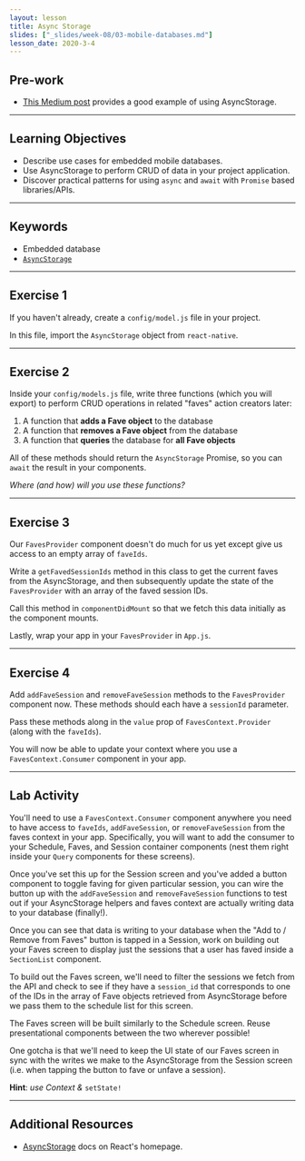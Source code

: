 ```yaml
---
layout: lesson
title: Async Storage
slides: ["_slides/week-08/03-mobile-databases.md"]
lesson_date: 2020-3-4
---
```


## Pre-work

- [This Medium post](https://medium.com/building-with-react-native/what-is-asyncstorage-in-react-native-and-how-you-to-use-it-with-app-state-manager-1x09-b8c636ce5f6e) provides a good example of using AsyncStorage.

---

## Learning Objectives

- Describe use cases for embedded mobile databases.
- Use AsyncStorage to perform CRUD of data in your project application.
- Discover practical patterns for using `async` and `await` with `Promise` based libraries/APIs.

---

## Keywords

- Embedded database
- [`AsyncStorage`](https://facebook.github.io/react-native/docs/asyncstorage.html)

---

## Exercise 1

If you haven't already, create a `config/model.js` file in your project.

In this file, import the `AsyncStorage` object from `react-native`.

---

## Exercise 2

Inside your `config/models.js` file, write three functions (which you will export) to perform CRUD operations in related "faves" action creators later:

1.  A function that **adds a Fave object** to the database
2.  A function that **removes a Fave object** from the database
3.  A function that **queries** the database for **all Fave objects**

All of these methods should return the `AsyncStorage` Promise, so you can `await` the result in your components.

_Where (and how) will you use these functions?_

---

## Exercise 3

Our `FavesProvider` component doesn't do much for us yet except give us access to an empty array of `faveIds`.

Write a `getFavedSessionIds` method in this class to get the current faves from the AsyncStorage, and then subsequently update the state of the `FavesProvider` with an array of the faved session IDs.

Call this method in `componentDidMount` so that we fetch this data initially as the component mounts.

Lastly, wrap your app in your `FavesProvider` in `App.js`.

---

## Exercise 4

Add `addFaveSession` and `removeFaveSession` methods to the `FavesProvider` component now. These methods should each have a `sessionId` parameter.

Pass these methods along in the `value` prop of `FavesContext.Provider` (along with the `faveIds`).

You will now be able to update your context where you use a `FavesContext.Consumer` component in your app.

---

## Lab Activity

You'll need to use a `FavesContext.Consumer` component anywhere you need to have access to `faveIds`, `addFaveSession`, or `removeFaveSession` from the faves context in your app. Specifically, you will want to add the consumer to your Schedule, Faves, and Session container components (nest them right inside your `Query` components for these screens).

Once you've set this up for the Session screen and you've added a button component to toggle faving for given particular session, you can wire the button up with the `addFaveSession` and `removeFaveSession` functions to test out if your AsyncStorage helpers and faves context are actually writing data to your database (finally!).

Once you can see that data is writing to your database when the "Add to / Remove from Faves" button is tapped in a Session, work on building out your Faves screen to display just the sessions that a user has faved inside a `SectionList` component.

To build out the Faves screen, we'll need to filter the sessions we fetch from the API and check to see if they have a `session_id` that corresponds to one of the IDs in the array of Fave objects retrieved from AsyncStorage before we pass them to the schedule list for this screen.

The Faves screen will be built similarly to the Schedule screen. Reuse presentational components between the two wherever possible!

One gotcha is that we'll need to keep the UI state of our Faves screen in sync with the writes we make to the AsyncStorage from the Session screen (i.e. when tapping the button to fave or unfave a session).

**Hint**: _use Context &_ `setState!`

---

## Additional Resources

- [AsyncStorage](https://facebook.github.io/react-native/docs/asyncstorage) docs on React's homepage.
